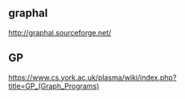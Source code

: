 graphal
-------
http://graphal.sourceforge.net/

GP
---
https://www.cs.york.ac.uk/plasma/wiki/index.php?title=GP_(Graph_Programs)
